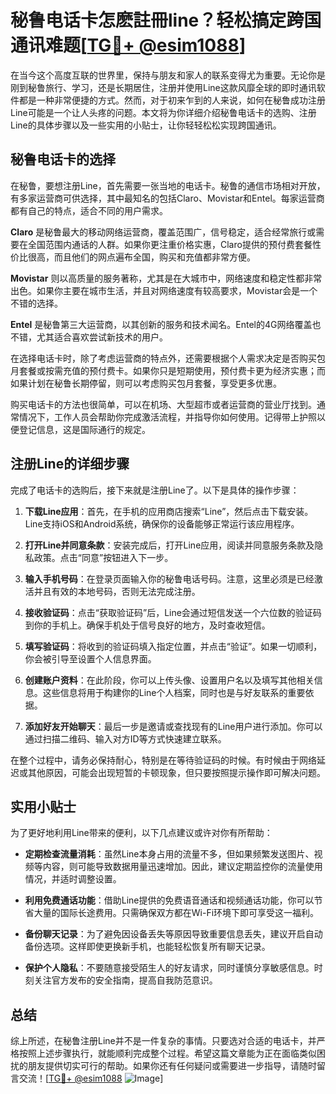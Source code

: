 # 秘鲁电话卡怎麽註冊line？轻松搞定跨国通讯难题[[TG💪+ @esim1088](https://t.me/s/esim1088)]

在当今这个高度互联的世界里，保持与朋友和家人的联系变得尤为重要。无论你是刚到秘鲁旅行、学习，还是长期居住，注册并使用Line这款风靡全球的即时通讯软件都是一种非常便捷的方式。然而，对于初来乍到的人来说，如何在秘鲁成功注册Line可能是一个让人头疼的问题。本文将为你详细介绍秘鲁电话卡的选购、注册Line的具体步骤以及一些实用的小贴士，让你轻轻松松实现跨国通讯。

## 秘鲁电话卡的选择

在秘鲁，要想注册Line，首先需要一张当地的电话卡。秘鲁的通信市场相对开放，有多家运营商可供选择，其中最知名的包括Claro、Movistar和Entel。每家运营商都有自己的特点，适合不同的用户需求。

**Claro** 是秘鲁最大的移动网络运营商，覆盖范围广，信号稳定，适合经常旅行或需要在全国范围内通话的人群。如果你更注重价格实惠，Claro提供的预付费套餐性价比很高，而且他们的网点遍布全国，购买和充值都非常方便。

**Movistar** 则以高质量的服务著称，尤其是在大城市中，网络速度和稳定性都非常出色。如果你主要在城市生活，并且对网络速度有较高要求，Movistar会是一个不错的选择。

**Entel** 是秘鲁第三大运营商，以其创新的服务和技术闻名。Entel的4G网络覆盖也不错，尤其适合喜欢尝试新技术的用户。

在选择电话卡时，除了考虑运营商的特点外，还需要根据个人需求决定是否购买包月套餐或按需充值的预付费卡。如果你只是短期使用，预付费卡更为经济实惠；而如果计划在秘鲁长期停留，则可以考虑购买包月套餐，享受更多优惠。

购买电话卡的方法也很简单，可以在机场、大型超市或者运营商的营业厅找到。通常情况下，工作人员会帮助你完成激活流程，并指导你如何使用。记得带上护照以便登记信息，这是国际通行的规定。

## 注册Line的详细步骤

完成了电话卡的选购后，接下来就是注册Line了。以下是具体的操作步骤：

1. **下载Line应用**：首先，在手机的应用商店搜索“Line”，然后点击下载安装。Line支持iOS和Android系统，确保你的设备能够正常运行该应用程序。

2. **打开Line并同意条款**：安装完成后，打开Line应用，阅读并同意服务条款及隐私政策。点击“同意”按钮进入下一步。

3. **输入手机号码**：在登录页面输入你的秘鲁电话号码。注意，这里必须是已经激活并且有效的本地号码，否则无法完成注册。

4. **接收验证码**：点击“获取验证码”后，Line会通过短信发送一个六位数的验证码到你的手机上。确保手机处于信号良好的地方，及时查收短信。

5. **填写验证码**：将收到的验证码填入指定位置，并点击“验证”。如果一切顺利，你会被引导至设置个人信息界面。

6. **创建账户资料**：在此阶段，你可以上传头像、设置用户名以及填写其他相关信息。这些信息将用于构建你的Line个人档案，同时也是与好友联系的重要依据。

7. **添加好友开始聊天**：最后一步是邀请或查找现有的Line用户进行添加。你可以通过扫描二维码、输入对方ID等方式快速建立联系。

在整个过程中，请务必保持耐心，特别是在等待验证码的时候。有时候由于网络延迟或其他原因，可能会出现短暂的卡顿现象，但只要按照提示操作即可解决问题。

## 实用小贴士

为了更好地利用Line带来的便利，以下几点建议或许对你有所帮助：

- **定期检查流量消耗**：虽然Line本身占用的流量不多，但如果频繁发送图片、视频等内容，则可能导致数据用量迅速增加。因此，建议定期监控你的流量使用情况，并适时调整设置。
  
- **利用免费通话功能**：借助Line提供的免费语音通话和视频通话功能，你可以节省大量的国际长途费用。只需确保双方都在Wi-Fi环境下即可享受这一福利。

- **备份聊天记录**：为了避免因设备丢失等原因导致重要信息丢失，建议开启自动备份选项。这样即使更换新手机，也能轻松恢复所有聊天记录。

- **保护个人隐私**：不要随意接受陌生人的好友请求，同时谨慎分享敏感信息。时刻关注官方发布的安全指南，提高自我防范意识。

## 总结

综上所述，在秘鲁注册Line并不是一件复杂的事情。只要选对合适的电话卡，并严格按照上述步骤执行，就能顺利完成整个过程。希望这篇文章能为正在面临类似困扰的朋友提供切实可行的帮助。如果你还有任何疑问或需要进一步指导，请随时留言交流！[[TG💪+ @esim1088](https://t.me/s/esim1088) ![Image](https://i.postimg.cc/4NQfJmqS/Snipaste-2025-05-13-00-14-12.png)]